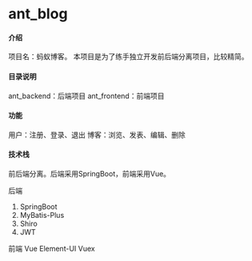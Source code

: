 # ant_blog

#### 介绍
项目名：蚂蚁博客。
本项目是为了练手独立开发前后端分离项目，比较精简。

#### 目录说明
ant_backend：后端项目
ant_frontend：前端项目

#### 功能
用户：注册、登录、退出
博客：浏览、发表、编辑、删除

#### 技术栈
前后端分离。后端采用SpringBoot，前端采用Vue。

后端

1. SpringBoot
2. MyBatis-Plus
3. Shiro
4. JWT


前端
Vue
Element-UI
Vuex
